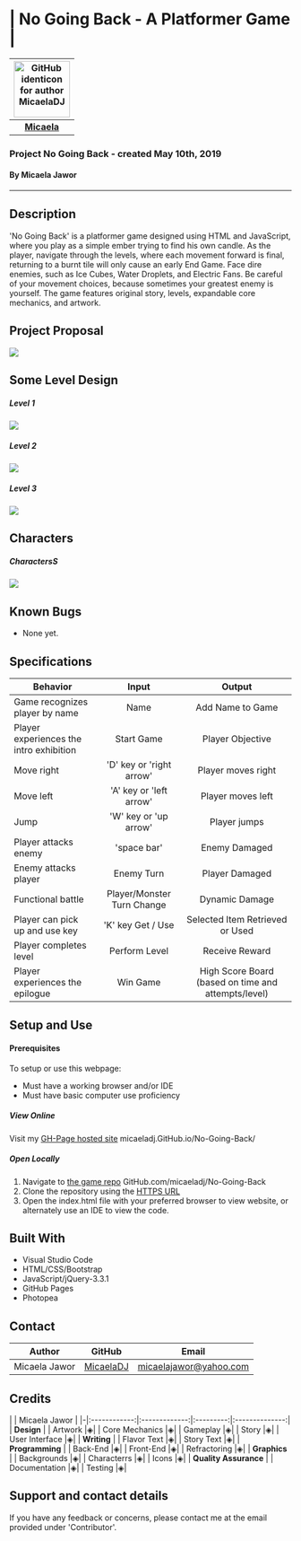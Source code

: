# | **No Going Back - A Platformer Game** |

| <img src="https://avatars0.githubusercontent.com/u/43095957?s=460&v=4" width=100 alt="GitHub identicon for author MicaelaDJ"> |
|:-----:|
| [**Micaela**](https://github.com/MicaelaDJ) |

### Project No Going Back - created May 10th, 2019
#### By Micaela Jawor

----------

## Description
'No Going Back' is a platformer game designed using HTML and JavaScript, where you play as a simple ember trying to find his own candle. As the player, navigate through the levels, where each movement forward is final, returning to a burnt tile will only cause an early End Game. Face dire enemies, such as Ice Cubes, Water Droplets, and Electric Fans. Be careful of your movement choices, because sometimes your greatest enemy is yourself. The game features original story, levels, expandable core mechanics, and artwork.

## Project Proposal
<img src="./img/capstoneProjectProposal.jpg">

## Some Level Design
##### Level 1
<img src="./img/levelLayout1.jpg">

##### Level 2
<img src="./img/levelLayout2.jpg">

##### Level 3
<img src="./img/levelLayout3.jpg">

## Characters
##### CharactersS
<img src="./img/characters.jpg">

## Known Bugs

* None yet.

## Specifications

| Behavior | Input | Output |
|----------|:------:|:-----:|
| Game recognizes player by name | Name | Add Name to Game |
| Player experiences the intro exhibition | Start Game | Player Objective |
| Move right | 'D' key or 'right arrow' | Player moves right |
| Move left | 'A' key or 'left arrow' | Player moves left |
| Jump | 'W' key or 'up arrow' | Player jumps |
| Player attacks enemy | 'space bar' | Enemy Damaged |
| Enemy attacks player | Enemy Turn | Player Damaged |
| Functional battle | Player/Monster Turn Change | Dynamic Damage |
| Player can pick up and use key | 'K' key Get / Use | Selected Item Retrieved or Used |
| Player completes level | Perform Level | Receive Reward |
| Player experiences the epilogue | Win Game | High Score Board (based on time and attempts/level) |

## Setup and Use

#### Prerequisites

To setup or use this webpage:
* Must have a working browser and/or IDE
* Must have basic computer use proficiency

##### View Online
Visit my [GH-Page hosted site](https://micaeladj.github.io/No-Going-Back/) micaeladj.GitHub.io/No-Going-Back/

##### Open Locally
1. Navigate to [the game repo](https://github.com/micaeladj/No-Going-Back) GitHub.com/micaeladj/No-Going-Back
2. Clone the repository using the [HTTPS URL](https://github.com/micaeladj/No-Going-Back)
3. Open the index.html file with your preferred browser to view website, or alternately use an IDE to view the code.

## Built With

* Visual Studio Code
* HTML/CSS/Bootstrap
* JavaScript/jQuery-3.3.1
* GitHub Pages
* Photopea

## Contact

| Author | GitHub | Email |
|--------|:------:|:-----:|
| Micaela Jawor | [MicaelaDJ](https://github.com/MicaelaDJ) |  [micaelajawor@yahoo.com](mailto:micaelajawor@yahoo.com) |
## Credits

| | Micaela Jawor |
|-|:------------:|:-------------:|:---------:|:--------------:|
| **Design** |
| Artwork |◈|
| Core Mechanics |◈|
| Gameplay |◈|
| Story |◈|
| User Interface |◈|
| **Writing** |
| Flavor Text |◈|
| Story Text |◈|
| **Programming** |
| Back-End |◈|
| Front-End |◈|
| Refractoring |◈|
| **Graphics** |
| Backgrounds |◈|
| Characterrs |◈|
| Icons |◈|
| **Quality Assurance** |
| Documentation |◈|
| Testing |◈|


## Support and contact details

If you have any feedback or concerns, please contact me at the email provided under 'Contributor'.

